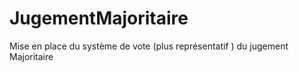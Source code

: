# JugementMajoritaire
Mise en place du système  de vote (plus représentatif ) du jugement Majoritaire 
